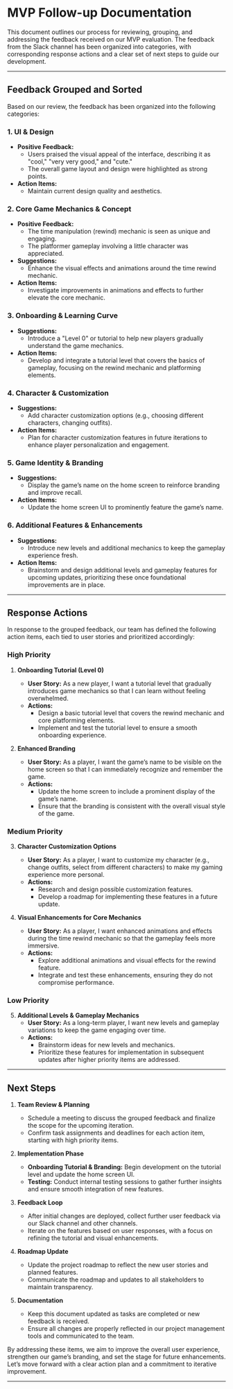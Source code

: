 # MVP Follow-up Documentation

This document outlines our process for reviewing, grouping, and addressing the feedback received on our MVP evaluation. The feedback from the Slack channel has been organized into categories, with corresponding response actions and a clear set of next steps to guide our development.

---

## Feedback Grouped and Sorted

Based on our review, the feedback has been organized into the following categories:

### 1. UI & Design
- **Positive Feedback:**
  - Users praised the visual appeal of the interface, describing it as "cool," "very very good," and "cute."
  - The overall game layout and design were highlighted as strong points.
- **Action Items:**
  - Maintain current design quality and aesthetics.

### 2. Core Game Mechanics & Concept
- **Positive Feedback:**
  - The time manipulation (rewind) mechanic is seen as unique and engaging.
  - The platformer gameplay involving a little character was appreciated.
- **Suggestions:**
  - Enhance the visual effects and animations around the time rewind mechanic.
- **Action Items:**
  - Investigate improvements in animations and effects to further elevate the core mechanic.

### 3. Onboarding & Learning Curve
- **Suggestions:**
  - Introduce a "Level 0" or tutorial to help new players gradually understand the game mechanics.
- **Action Items:**
  - Develop and integrate a tutorial level that covers the basics of gameplay, focusing on the rewind mechanic and platforming elements.

### 4. Character & Customization
- **Suggestions:**
  - Add character customization options (e.g., choosing different characters, changing outfits).
- **Action Items:**
  - Plan for character customization features in future iterations to enhance player personalization and engagement.

### 5. Game Identity & Branding
- **Suggestions:**
  - Display the game’s name on the home screen to reinforce branding and improve recall.
- **Action Items:**
  - Update the home screen UI to prominently feature the game’s name.

### 6. Additional Features & Enhancements
- **Suggestions:**
  - Introduce new levels and additional mechanics to keep the gameplay experience fresh.
- **Action Items:**
  - Brainstorm and design additional levels and gameplay features for upcoming updates, prioritizing these once foundational improvements are in place.

---

## Response Actions

In response to the grouped feedback, our team has defined the following action items, each tied to user stories and prioritized accordingly:

### High Priority

1. **Onboarding Tutorial (Level 0)**
   - **User Story:** As a new player, I want a tutorial level that gradually introduces game mechanics so that I can learn without feeling overwhelmed.
   - **Actions:**
     - Design a basic tutorial level that covers the rewind mechanic and core platforming elements.
     - Implement and test the tutorial level to ensure a smooth onboarding experience.

2. **Enhanced Branding**
   - **User Story:** As a player, I want the game’s name to be visible on the home screen so that I can immediately recognize and remember the game.
   - **Actions:**
     - Update the home screen to include a prominent display of the game’s name.
     - Ensure that the branding is consistent with the overall visual style of the game.

### Medium Priority

3. **Character Customization Options**
   - **User Story:** As a player, I want to customize my character (e.g., change outfits, select from different characters) to make my gaming experience more personal.
   - **Actions:**
     - Research and design possible customization features.
     - Develop a roadmap for implementing these features in a future update.

4. **Visual Enhancements for Core Mechanics**
   - **User Story:** As a player, I want enhanced animations and effects during the time rewind mechanic so that the gameplay feels more immersive.
   - **Actions:**
     - Explore additional animations and visual effects for the rewind feature.
     - Integrate and test these enhancements, ensuring they do not compromise performance.

### Low Priority

5. **Additional Levels & Gameplay Mechanics**
   - **User Story:** As a long-term player, I want new levels and gameplay variations to keep the game engaging over time.
   - **Actions:**
     - Brainstorm ideas for new levels and mechanics.
     - Prioritize these features for implementation in subsequent updates after higher priority items are addressed.

---

## Next Steps

1. **Team Review & Planning**
   - Schedule a meeting to discuss the grouped feedback and finalize the scope for the upcoming iteration.
   - Confirm task assignments and deadlines for each action item, starting with high priority items.

2. **Implementation Phase**
   - **Onboarding Tutorial & Branding:** Begin development on the tutorial level and update the home screen UI.
   - **Testing:** Conduct internal testing sessions to gather further insights and ensure smooth integration of new features.

3. **Feedback Loop**
   - After initial changes are deployed, collect further user feedback via our Slack channel and other channels.
   - Iterate on the features based on user responses, with a focus on refining the tutorial and visual enhancements.

4. **Roadmap Update**
   - Update the project roadmap to reflect the new user stories and planned features.
   - Communicate the roadmap and updates to all stakeholders to maintain transparency.

5. **Documentation**
   - Keep this document updated as tasks are completed or new feedback is received.
   - Ensure all changes are properly reflected in our project management tools and communicated to the team.

By addressing these items, we aim to improve the overall user experience, strengthen our game’s branding, and set the stage for future enhancements. Let’s move forward with a clear action plan and a commitment to iterative improvement.

---
